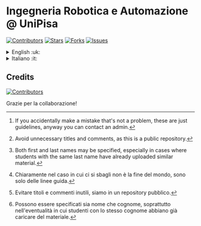 # Ingegneria Robotica e Automazione @ UniPisa

[![Contributors](https://img.shields.io/github/contributors/IngegneriaRoboticaEAutomazione/IngegneriaRoboticaEAutomazione?style=for-the-badge&logo=github&logoColor=white&color=cornflowerblue)](https://github.com/IngegneriaRoboticaEAutomazione/IngegneriaRoboticaEAutomazione/graphs/contributors) [![Stars](https://img.shields.io/github/stars/IngegneriaRoboticaEAutomazione/IngegneriaRoboticaEAutomazione?style=for-the-badge&logo=github&logoColor=white&color=yellow)](https://github.com/IngegneriaRoboticaEAutomazione/IngegneriaRoboticaEAutomazione/stargazers) [![Forks](https://img.shields.io/github/forks/IngegneriaRoboticaEAutomazione/IngegneriaRoboticaEAutomazione?style=for-the-badge&logo=github&logoColor=white&color=green)](https://github.com/IngegneriaRoboticaEAutomazione/IngegneriaRoboticaEAutomazione/forks) [![Issues](https://img.shields.io/github/issues/IngegneriaRoboticaEAutomazione/IngegneriaRoboticaEAutomazione?style=for-the-badge&logo=github&logoColor=white&color=orange)](https://github.com/IngegneriaRoboticaEAutomazione/IngegneriaRoboticaEAutomazione/issues)

<details>
  <summary>English :uk:</summary>

> Is you are new to GitHub we recommend visiting [GitHub get started](https://docs.github.com/en/get-started).

## Introduction

:robot: *Hello! This is a public (unofficial) repository for accessing teaching materials and examinations for the Robotics and Automation Engineering course at Pisa University.*

## How to contribute

You can directly contact the admins of the [Robotics and Automation Engineering WhatsApp community](https://chat.whatsapp.com/HZHRRZn1UwcHwXeRyCLKym) to be added as a contributor and have permission to commit on this repository.

## Guidelines for contributors

To mantain a **well managed** repository we adopt *simple* and *unrestrictive* rules. We encorage you to meet this rules since they are easy to follow, so that everybody can make the most of it[^1].
[^1]: If you accidentally make a mistake that's not a problem, these are just guidelines, anyway you can contact an admin.

### :robot: Commit

When making a **commit**, try to keep additions/changes related to a single course (make multiple commits if necessary).

Avoid making changes that disrupt the folder structure without agreeing with others, and above all, do not delete material added by others without their permission.

To provide a quick and clear understanding of the changes made with commits, it is advisable to give meaningful names and **at least** a quick description[^2].
[^2]: Avoid unnecessary titles and comments, as this is a public repository.

### :robot: File & folders naming conventions

For files, we recommend using [snake case](https://developer.mozilla.org/en-US/docs/Glossary/Snake_case) notation (e.g. `notes_course1.pdf`), while for folders, we recommend using [camel case](https://developer.mozilla.org/en-US/docs/Glossary/Camel_case) notation (e.g. `CourseMaterial1`).

> e.g. RootFolder\CourseFolder\Subfolder1\file_name

### :robot: File naming

Keeping in mind the conventions described above, we suggest specifying the following when naming files:

1. File type (exam, notes, exercises, labs);
2. Author (optional)[^3];
   [^3]: Both first and last names may be specified, especially in cases where students with the same last name have already uploaded similar material.
3. Title;
4. Date (relating to the examination or notes from the academic year 25/26).

```txt
[exam/notes/exercises/lab]_[author(optional)]_[title]_[date(optional)]
```

> e.g.
> `exam_vita_course1_15_01_2026`
> `notes_vita_course1_2025/26`
> `exercises_vita_course1`
> `lab_vita_course1_15_06_2026`

:warning: **If there are folders containing similar material, please add the material to these without creating new ones. The repository structure should already be divided into Esami, Note, Esercizi, and Laboratori folders for each course.**

</details>

<details>
    <summary>Italiano :it:</summary>

> Se non sai usare GitHub ti suggeriamo di visitare [GitHub get started](https://docs.github.com/en/get-started).
  
## Introduzione

:robot: *Ciao! Questo è un repository pubblico (non ufficiale) per l'accesso al materiale didattico ed esami del corso di Ingegneria Robotica e dell'Automazione dell'università di Pisa.*

## Come partecipare

Potete rivolgervi direttamente agli amministratori della [community WhatsApp di Ingegneria Robotica e dell'Automazione](https://chat.whatsapp.com/HZHRRZn1UwcHwXeRyCLKym) per farvi aggiungere tra i collaboratori e avere i permessi per fare commit su questo repository.

## Linee guida per collaboratori

Per mantenere **ordinato** il repository vengono adottate delle convenzioni *semplici* e *poco restrittive*. **Si è pregati di rispettarle** per buon senso, visto che non sono difficili da seguire, grazie[^4].
[^4]: Chiaramente nel caso in cui ci si sbagli non è la fine del mondo, sono solo delle linee guida.

### :robot: Commit

Quando si fa un **commit** cercare di mantenere le aggiunte/modifiche inerenti a un singolo corso (eventualmente fare più commit).

Evitare di apportare modifiche che stravolgano la struttura delle cartelle senza aver concordato con gli altri, e soprattutto non eliminare materiale aggiunto da altri senza il loro permesso.

Per fornire una rapida e chiara comprensione delle modifiche apportate con i commit si consiglia di dare nomi significativi e **quantomeno** una rapida descrizione[^5].
[^5]: Evitare titoli e commenti inutili, siamo in un repository pubblico.

### :robot: Notazioni nomi file e cartelle

Per i file si propone la notazione [snake case](https://developer.mozilla.org/en-US/docs/Glossary/Snake_case) (es. `appunti_corso_1.pdf`) mentre per le cartelle la notazione [camel case](https://developer.mozilla.org/en-US/docs/Glossary/Camel_case) (es. `MaterialeCorso1`).

> es. CartellaRoot\CartellaCorso\Sottocartella1\nome_file

### :robot: Nominazione dei file

Tenendo a mente le notazioni descritte prima, per la nominazione dei file si propone di specificare:

1. Tipologia file (esame, appunti, esercizi, laboratori);
2. Autore (opzionale)[^6];
   [^6]: Possono essere specificati sia nome che cognome, soprattutto nell'eventualità in cui studenti con lo stesso cognome abbiano già caricare del materiale.
3. Titolo;
4. Data (relativa all'esame oppure appunti dell'aa. 25/26).

In pratica:

```txt
[esame/appunti/esercizi/lab]_[autore(opzionale)]_[titolo]_[data(opzionale)]
```

> es.
> `esame_vita_corso1_15_01_2026`
> `appunti_vita_corso1_2025/26`
> `esercizi_vita_corso1`
> `laboratorio_vita_corso1_15_06_2026`

:warning: **Se sono già presenti cartelle contenenti materiale di natura simile si è pregati di aggiungere il materiale a queste senza crearne di nuove. La struttura del repository dovrebbe essere già divisa nelle cartelle Esami, Appunti, Esercizi, Laboratori per ogni corso.**

</details>

## Credits

[![Contributors](https://contrib.rocks/image?repo=IngegneriaRoboticaEAutomazione/IngegneriaRoboticaEAutomazione&t=1727344800)](https://github.com/IngegneriaRoboticaEAutomazione/IngegneriaRoboticaEAutomazione/graphs/contributors)

Grazie per la collaborazione!
